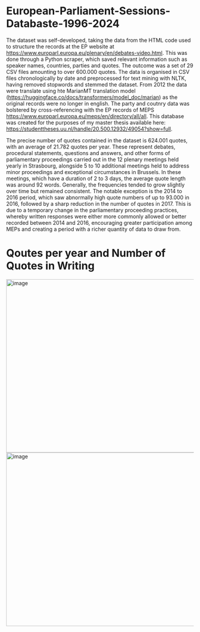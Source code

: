 # European-Parliament-Sessions-Databaste-1996-2024

The dataset was self-developed, taking the data from the HTML code used to structure the records at the EP website at https://www.europarl.europa.eu/plenary/en/debates-video.html. This was done through a Python scraper, which saved relevant information such as speaker names, countries, parties and quotes. The outcome was a set of 29 CSV files amounting to over 600.000 quotes. The data is organised in CSV files chronologically by date and preprocessed for text mining with NLTK, having removed stopwords and stemmed the dataset. From 2012 the data were translate using hte MarianMT translation model (https://huggingface.co/docs/transformers/model_doc/marian) as the original records were no longer in english. The party and coutnry data was bolstered by cross-referencing with the EP records of MEPS https://www.europarl.europa.eu/meps/en/directory/all/all. This database was created for the purposes of my master thesis available here: https://studenttheses.uu.nl/handle/20.500.12932/49054?show=full. 

The precise number of quotes contained in the dataset is 624.001 quotes, with an average of 21.782 quotes per year. These represent debates, procedural statements, questions and answers, and other forms of parliamentary proceedings carried out in the 12 plenary meetings held yearly in Strasbourg, alongside 5 to 10 additional meetings held to address minor proceedings and exceptional circumstances in Brussels. In these meetings, which have a duration of 2 to 3 days, the average quote length was around 92 words. Generally, the frequencies tended to grow slightly over time but remained consistent. The notable exception is the 2014 to 2016 period, which saw abnormally high quote numbers of up to 93.000 in 2016, followed by a sharp reduction in the number of quotes in 2017. This is due to a temporary change in the parliamentary proceeding practices, whereby written responses were either more commonly allowed or better recorded between 2014 and 2016, encouraging greater participation among MEPs and creating a period with a richer quantity of data to draw from.

# Qoutes per year and Number of Quotes in Writing
<img width="940" height="465" alt="image" src="https://github.com/user-attachments/assets/d60a33b8-2bb3-458d-a4a4-c8241f96d1d4" />
<img width="940" height="466" alt="image" src="https://github.com/user-attachments/assets/6deefcb4-31a3-4fcb-b28d-dd5278c9e46a" />
